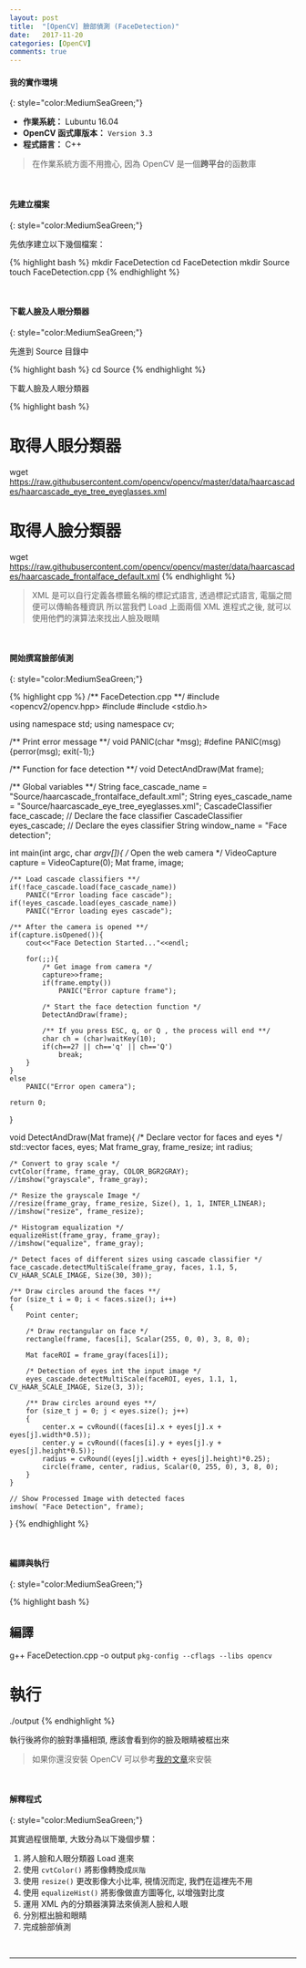 ```yaml
---
layout: post
title:  "[OpenCV] 臉部偵測 (FaceDetection)"
date:   2017-11-20
categories: [OpenCV]
comments: true
---
```


#### 我的實作環境
{: style="color:MediumSeaGreen;"}

- **作業系統：** Lubuntu 16.04
- **OpenCV 函式庫版本：** `Version 3.3`
- **程式語言：** C++

> 在作業系統方面不用擔心, 因為 OpenCV 是一個**跨平台**的函數庫

<br/>

#### 先建立檔案
{: style="color:MediumSeaGreen;"}

先依序建立以下幾個檔案： 

{% highlight bash %}
mkdir FaceDetection
cd FaceDetection
mkdir Source
touch FaceDetection.cpp
{% endhighlight %}

<br/>

#### 下載人臉及人眼分類器
{: style="color:MediumSeaGreen;"}

先進到 Source 目錄中

{% highlight bash %}
cd Source
{% endhighlight %}

下載人臉及人眼分類器

{% highlight bash %}
# 取得人眼分類器
wget https://raw.githubusercontent.com/opencv/opencv/master/data/haarcascades/haarcascade_eye_tree_eyeglasses.xml

# 取得人臉分類器
wget https://raw.githubusercontent.com/opencv/opencv/master/data/haarcascades/haarcascade_frontalface_default.xml
{% endhighlight %}

> XML 是可以自行定義各標籤名稱的標記式語言, 透過標記式語言, 電腦之間便可以傳輸各種資訊
> 所以當我們 Load 上面兩個 XML 進程式之後, 就可以使用他們的演算法來找出人臉及眼睛

<br/>

#### 開始撰寫臉部偵測
{: style="color:MediumSeaGreen;"}

{% highlight cpp %}
/** FaceDetection.cpp **/
#include <opencv2/opencv.hpp>
#include <iostream>
#include <stdio.h>

using namespace std;
using namespace cv;

/** Print error message **/
void PANIC(char *msg);
#define PANIC(msg){perror(msg); exit(-1);}

/** Function for face detection **/
void DetectAndDraw(Mat frame);

/** Global variables **/
String face_cascade_name = "Source/haarcascade_frontalface_default.xml";
String eyes_cascade_name = "Source/haarcascade_eye_tree_eyeglasses.xml";
CascadeClassifier face_cascade; // Declare the face classifier
CascadeClassifier eyes_cascade; // Declare the eyes classifier
String window_name = "Face detection";

int main(int argc, char *argv[]){
	/* Open the web camera */
	VideoCapture capture = VideoCapture(0);
	Mat frame, image;
	
	/** Load cascade classifiers **/
	if(!face_cascade.load(face_cascade_name))
		PANIC("Error loading face cascade");
	if(!eyes_cascade.load(eyes_cascade_name))
		PANIC("Error loading eyes cascade");
	
	/** After the camera is opened **/
	if(capture.isOpened()){
		cout<<"Face Detection Started..."<<endl;

		for(;;){
			/* Get image from camera */
			capture>>frame; 			
			if(frame.empty())
				PANIC("Error capture frame");
			
			/* Start the face detection function */
			DetectAndDraw(frame);
			
			/** If you press ESC, q, or Q , the process will end **/
			char ch = (char)waitKey(10);
			if(ch==27 || ch=='q' || ch=='Q')
				break;
		}
	}
	else
		PANIC("Error open camera");
	
	return 0;
}

void DetectAndDraw(Mat frame){
    /* Declare vector for faces and eyes */
    std::vector<Rect> faces, eyes;
    Mat frame_gray, frame_resize;
    int radius;
	
    /* Convert to gray scale */
    cvtColor(frame, frame_gray, COLOR_BGR2GRAY);
    //imshow("grayscale", frame_gray);
	
    /* Resize the grayscale Image */
    //resize(frame_gray, frame_resize, Size(), 1, 1, INTER_LINEAR);
    //imshow("resize", frame_resize);
	
    /* Histogram equalization */
    equalizeHist(frame_gray, frame_gray);
    //imshow("equalize", frame_gray);
	
    /* Detect faces of different sizes using cascade classifier */
    face_cascade.detectMultiScale(frame_gray, faces, 1.1, 5, CV_HAAR_SCALE_IMAGE, Size(30, 30));
	
    /** Draw circles around the faces **/
    for (size_t i = 0; i < faces.size(); i++)
    {
        Point center;
 
        /* Draw rectangular on face */
        rectangle(frame, faces[i], Scalar(255, 0, 0), 3, 8, 0);

        Mat faceROI = frame_gray(faces[i]);

        /* Detection of eyes int the input image */
        eyes_cascade.detectMultiScale(faceROI, eyes, 1.1, 1, CV_HAAR_SCALE_IMAGE, Size(3, 3)); 
         
        /** Draw circles around eyes **/
        for (size_t j = 0; j < eyes.size(); j++) 
        {
            center.x = cvRound((faces[i].x + eyes[j].x + eyes[j].width*0.5));
            center.y = cvRound((faces[i].y + eyes[j].y + eyes[j].height*0.5));
            radius = cvRound((eyes[j].width + eyes[j].height)*0.25);
            circle(frame, center, radius, Scalar(0, 255, 0), 3, 8, 0);
        }
    }
 
    // Show Processed Image with detected faces
    imshow( "Face Detection", frame);
}
{% endhighlight %}

<br/>

#### 編譯與執行
{: style="color:MediumSeaGreen;"}

{% highlight bash %}
## 編譯
g++ FaceDetection.cpp -o output `pkg-config --cflags --libs opencv`

# 執行
./output
{% endhighlight %}

執行後將你的臉對準攝相頭, 應該會看到你的臉及眼睛被框出來

> 如果你還沒安裝 OpenCV 可以參考[我的文章]()來安裝

<br/>

#### 解釋程式
{: style="color:MediumSeaGreen;"}

其實過程很簡單, 大致分為以下幾個步驟： 

1. 將人臉和人眼分類器 Load 進來
2. 使用 `cvtColor()` 將影像轉換成`灰階`
3. 使用 `resize()` 更改影像大小比率, 視情況而定, 我們在這裡先不用
4. 使用 `equalizeHist()` 將影像做直方圖等化, 以增強對比度
5. 運用 XML 內的分類器演算法來偵測人臉和人眼
6. 分別框出臉和眼睛
7. 完成臉部偵測

<br/>

---
